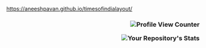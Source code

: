 https://aneeshpavan.github.io/timesofindialayout/


<h3 align="right">
  
![Profile View Counter](https://komarev.com/ghpvc/?username=aneeshpavan&label=PROFILE+VIEWS&style=for-the-badge)

![Your Repository's Stats](https://github-readme-stats.vercel.app/api?username=aneeshpavan&show_icons=true) 
</h3>
